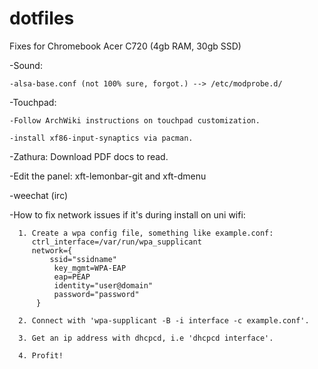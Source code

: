 # dotfiles

Fixes for Chromebook Acer C720 (4gb RAM, 30gb SSD)

  -Sound:
  
    -alsa-base.conf (not 100% sure, forgot.) --> /etc/modprobe.d/
    
  -Touchpad:
  
    -Follow ArchWiki instructions on touchpad customization.
    
    -install xf86-input-synaptics via pacman.

  -Zathura: Download PDF docs to read.
    
  -Edit the panel: xft-lemonbar-git and xft-dmenu
    
  -weechat (irc)

  -How to fix network issues if it's during install on uni wifi:
      
      1. Create a wpa config file, something like example.conf:
         ctrl_interface=/var/run/wpa_supplicant
         network={
             ssid="ssidname"
              key_mgmt=WPA-EAP
              eap=PEAP
              identity="user@domain"
              password="password" 
          }
          
      2. Connect with 'wpa-supplicant -B -i interface -c example.conf'.
      
      3. Get an ip address with dhcpcd, i.e 'dhcpcd interface'.
      
      4. Profit!
    
    
